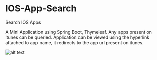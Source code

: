 # IOS-App-Search
Search IOS Apps

A Mini Application using Spring Boot, Thymeleaf. Any apps present on itunes can be queried. 
Application can be viewed using the hyperlink attached to app name, it redirects to the app url present on itunes. 


![alt text](https://user-images.githubusercontent.com/16488486/44956663-36817e00-aee5-11e8-921e-973211b290db.png)
